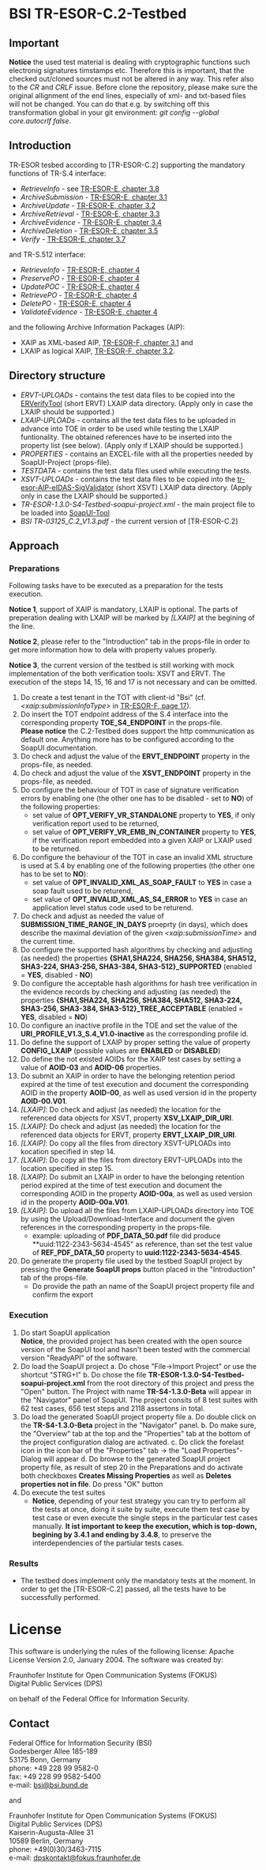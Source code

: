 # BSI TR-ESOR-C.2-Testbed

## Important

**Notice** the used test material is dealing with cryptographic functions such electronig signatures timstamps etc. Therefore this is important, that the checked out/cloned sources must not be altered in any way. This refer also to the *CR* and *CRLF* issue. Before clone the repository, please make sure the original allignment of the end lines, especially of xml- and txt-based files will not be changed. You can do that e.g. by switching off this transformation global in your git environment: *git config --global core.autocrlf false*.

## Introduction

TR-ESOR tesbed according to [TR-ESOR-C.2] supporting the mandatory functions of TR-S.4 interface:
+ *RetrieveInfo* - see [TR-ESOR-E, chapter 3.8](https://www.bsi.bund.de/SharedDocs/Downloads/DE/BSI/Publikationen/TechnischeRichtlinien/TR03125/BSI_TR_03125_Anlage_E_V1_3.pdf)
+ *ArchiveSubmission* - [TR-ESOR-E, chapter 3.1](https://www.bsi.bund.de/SharedDocs/Downloads/DE/BSI/Publikationen/TechnischeRichtlinien/TR03125/BSI_TR_03125_Anlage_E_V1_3.pdf)
+ *ArchiveUpdate* - [TR-ESOR-E, chapter 3.2](https://www.bsi.bund.de/SharedDocs/Downloads/DE/BSI/Publikationen/TechnischeRichtlinien/TR03125/BSI_TR_03125_Anlage_E_V1_3.pdf)
+ *ArchiveRetrieval* - [TR-ESOR-E, chapter 3.3](https://www.bsi.bund.de/SharedDocs/Downloads/DE/BSI/Publikationen/TechnischeRichtlinien/TR03125/BSI_TR_03125_Anlage_E_V1_3.pdf)
+ *ArchiveEvidence* - [TR-ESOR-E, chapter 3.4](https://www.bsi.bund.de/SharedDocs/Downloads/DE/BSI/Publikationen/TechnischeRichtlinien/TR03125/BSI_TR_03125_Anlage_E_V1_3.pdf)
+ *ArchiveDeletion* - [TR-ESOR-E, chapter 3.5](https://www.bsi.bund.de/SharedDocs/Downloads/DE/BSI/Publikationen/TechnischeRichtlinien/TR03125/BSI_TR_03125_Anlage_E_V1_3.pdf)
+ *Verify* - [TR-ESOR-E, chapter 3.7](https://www.bsi.bund.de/SharedDocs/Downloads/DE/BSI/Publikationen/TechnischeRichtlinien/TR03125/BSI_TR_03125_Anlage_E_V1_3.pdf)

and TR-S.512 interface:
+ *RetrieveInfo* - [TR-ESOR-E, chapter 4](https://www.bsi.bund.de/SharedDocs/Downloads/DE/BSI/Publikationen/TechnischeRichtlinien/TR03125/BSI_TR_03125_Anlage_E_V1_3.pdf)
+ *PreservePO* - [TR-ESOR-E, chapter 4](https://www.bsi.bund.de/SharedDocs/Downloads/DE/BSI/Publikationen/TechnischeRichtlinien/TR03125/BSI_TR_03125_Anlage_E_V1_3.pdf)
+ *UpdatePOC* - [TR-ESOR-E, chapter 4](https://www.bsi.bund.de/SharedDocs/Downloads/DE/BSI/Publikationen/TechnischeRichtlinien/TR03125/BSI_TR_03125_Anlage_E_V1_3.pdf)
+ *RetrievePO* - [TR-ESOR-E, chapter 4](https://www.bsi.bund.de/SharedDocs/Downloads/DE/BSI/Publikationen/TechnischeRichtlinien/TR03125/BSI_TR_03125_Anlage_E_V1_3.pdf)
+ *DeletePO* - [TR-ESOR-E, chapter 4](https://www.bsi.bund.de/SharedDocs/Downloads/DE/BSI/Publikationen/TechnischeRichtlinien/TR03125/BSI_TR_03125_Anlage_E_V1_3.pdf)
+ *ValidateEvidence* - [TR-ESOR-E, chapter 4](https://www.bsi.bund.de/SharedDocs/Downloads/DE/BSI/Publikationen/TechnischeRichtlinien/TR03125/BSI_TR_03125_Anlage_E_V1_3.pdf)

and the following Archive Information Packages (AIP):
+ XAIP as XML-based AIP, [TR-ESOR-F, chapter 3.1](https://www.bsi.bund.de/SharedDocs/Downloads/DE/BSI/Publikationen/TechnischeRichtlinien/TR03125/BSI_TR_03125_Anlage_F_V1_3.pdf) and 
+ LXAIP as logical XAIP, [TR-ESOR-F, chapter 3.2](https://www.bsi.bund.de/SharedDocs/Downloads/DE/BSI/Publikationen/TechnischeRichtlinien/TR03125/BSI_TR_03125_Anlage_F_V1_3.pdf).

## Directory structure

+ *ERVT-UPLOADs* - contains the test data files to be copied into the [ERVerifyTool](https://github.com/de-bund-bsi-tr-esor/ERVerifyTool) (short ERVT) LXAIP data directory. (Apply only in case the LXAIP should be supported.)
+ *LXAIP-UPLOADs* - contains all the test data files to be uploaded in advance into TOE in order to be used while testing the LXAIP funtionality. The obtained references have to be inserted into the property list (see below). (Apply only if LXAIP should be supported.)
+ *PROPERTIES* - contains an EXCEL-file with all the properties needed by SoapUI-Project (props-file).
+ *TESTDATA* - contains the test data files used while executing the tests.
+ *XSVT-UPLOADs* - contains the test data files to be copied into the [tr-esor-AIP-eIDAS-SigValidator](https://github.com/de-bund-bsi-tr-esor/tr-esor-AIP-eIDAS-SigValidator)  (short XSVT) LXAIP data directory. (Apply only in case the LXAIP should be supported.)
+ *TR-ESOR-1.3.0-S4-Testbed-soapui-project.xml* - the main project file to be loaded into [SoapUI-Tool](https://www.soapui.org/downloads/soapui/)
+ *BSI TR-03125_C.2_V1.3.pdf* - the current version of [TR-ESOR-C.2]

## Approach
### Preparations

Following tasks have to be executed as a preparation for the tests execution. 

**Notice 1**, support of XAIP is mandatory, LXAIP is optional. The parts of preperation dealing with LXAIP will be marked by *[LXAIP]* at the begining of the line.

**Notice 2**, please refer to the "Introduction" tab in the props-file in order to get more information how to dela with property values properly.

**Notice 3**, the current version of the testbed is still working with mock implementation of the both verification tools: XSVT and ERVT. The execution of the steps 14, 15, 16 and 17 is not necessary and can be omitted.

1. Do create a test tenant in the TOT with client-id "Bsi" (cf. *\<xaip:submissionInfoType\>* in [TR-ESOR-F, page 17](https://www.bsi.bund.de/SharedDocs/Downloads/DE/BSI/Publikationen/TechnischeRichtlinien/TR03125/BSI_TR_03125_Anlage_F_V1_3.pdf)).
2. Do insert the TOT endpoint address of the S.4 interface into the corresponding property **TOE_S4_ENDPOINT** in the props-file. </br>**Please notice** the C.2-Testbed does support the http communication as default one. Anything more has to be configured according to the SoapUI documentation.
3. Do check and adjust the value of the **ERVT_ENDPOINT** property in the props-file, as needed.
4. Do check and adjust the value of the **XSVT_ENDPOINT** property in the props-file, as needed.
5. Do configure the behaviour of TOT in case of signature verification errors by enabling one (the other one has to be disabled - set to **NO**) of the following properties:
	- set value of **OPT_VERIFY_VR_STANDALONE** property to **YES**, if only verification report used to be returned,
	- set value of **OPT_VERIFY_VR_EMB_IN_CONTAINER** property to **YES**, if the verification report embedded into a given XAIP or LXAIP used to be returned.
6. Do configure the behaviour of the TOT in case an invalid XML structure is used at S.4 by enabling one of the following properties (the other one has to be set to **NO**):
	- set value of **OPT_INVALID_XML_AS_SOAP_FAULT** to **YES** in case a soap fault used to be returend,
	- set value of **OPT_INVALID_XML_AS_S4_ERROR** to **YES** in case an application level status code used to be returend.
7. Do check and adjust as needed the value of **SUBMISSION_TIME_RANGE_IN_DAYS** proeprty (in days), which does describe the maximal deviation of the given *\<xaip:submissionTime\>* and the current time.
8. Do configure the supported hash algorithms by checking and adjusting (as needed) the properties **\{SHA1,SHA224, SHA256, SHA384, SHA512, SHA3-224, SHA3-256, SHA3-384, SHA3-512\}_SUPPORTED** (enabled = **YES**, disabled - **NO**)
9. Do configure the acceptable hash algorithms for hash tree verification in the evidence records by checking and adjusting (as needed) the properties **\{SHA1,SHA224, SHA256, SHA384, SHA512, SHA3-224, SHA3-256, SHA3-384, SHA3-512\}_TREE_ACCEPTABLE** (enabled = **YES**, disabled = **NO**)
10. Do configure an inactive profile in the TOE and set the value of the **URI_PROFILE_V1.3_S.4_V1.0-inactive** as the corresponding profile id.
11. Do define the support of LXAIP by proper setting the value of property **CONFIG_LXAIP** (possible values are **ENABLED** or **DISABLED**)
12. Do define the not existed AOIDs for the XAIP test cases by setting a value of **AOID-03** and **AOID-06** properties.
13. Do submit an XAIP in order to have the belonging retention period expired at the time of test execution and document the corresponding AOID in the property **AOID-00**, as well as used version id in the property **AOID-00.V01**.
14. *[LXAIP]*: Do check and adjust (as needed) the location for the referenced data objects for XSVT, property **XSV_LXAIP_DIR_URI**.
15. *[LXAIP]*: Do check and adjust (as needed) the location for the referenced data objects for ERVT, property **ERVT_LXAIP_DIR_URI**.
16. *[LXAIP]*: Do copy all the files from directory XSVT-UPLOADs into kocation specified in step 14.
17. *[LXAIP]*: Do copy all the files from directory ERVT-UPLOADs into the location specified in step 15.
18. *[LXAIP]*: Do submit an LXAIP in order to have the belonging retention period expired at the time of test execution and document the corresponding AOID in the property **AOID-00a**, as well as used version id in the property **AOID-00a.V01**.
19. *[LXAIP]*: Do upload all the files from LXAIP-UPLOADs directory into TOE by using the Upload/Download-Interface and document the given references in the corresponding property in the props-file. 
	+ example: uploading of **PDF_DATA_50.pdf** file did produce **uuid:1122-2343-5634-4545" as reference, than set the test value of **REF_PDF_DATA_50** property to **uuid:1122-2343-5634-4545**.
20. Do generate the property file used by the testbed SoapUI project by pressing the **Generate SoapUI props** button placed in the "Introduction" tab of the props-file.
	+ Do provide the path an name of the SoapUI project property file and confirm the export

### Execution

1. Do start SoapUI application </br> **Notice**, the provided project has been created with the open source version of the SoapUI tool and hasn't been tested with the commercial version "ReadyAPI" of the software.
2. Do load the SoapUI project
	a. Do chose "File->Import Project" or use the shortcut "STRG+I"
	b. Do chose the file **TR-ESOR-1.3.0-S4-Testbed-soapui-project.xml** from the root directory of this project and press the "Open" button. The Project with name **TR-S4-1.3.0-Beta** will appear in the "Navigator" panel of SoapUI. The project consits of 8 test suites with 62 test cases, 656 test steps and 2118 assertons in total.
3. Do load the generated SoapUI project property file
	a. Do double click on the **TR-S4-1.3.0-Beta** project in the "Navigator" panel.
	b. Do make sure, the "Overview" tab at the top and the "Properties" tab at the bottom of the project configuration dialog are activated.
	c. Do click the forelast icon in the icon bar of the "Properties" tab -> the "Load Properties"-Dialog will appear
	d. Do browse to the generated SoapUI project property file, as result of step 20 in the Preparations and do activate both checkboxes **Creates Missing Properties** as well as **Deletes properties not in file**. Do press "OK" button
4. Do execute the test suites
	+ **Notice**, depending of your test strategy you can try to perform all the tests at once, doing it suite by suite, execute them test case by test case or even execute the single steps in the particular test cases manually. **It ist important to keep the execution, which is top-down, begining by 3.4.1 and ending by 3.4.8**, to preserve the interdependencies of the partiular tests cases.

### Results
* The testbed does implement only the mandatory tests at the moment. In order to get the [TR-ESOR-C.2] passed, all the tests have to be successfully performed.

# License

This software is underlying the rules of the following license: Apache License Version 2.0, January 2004.
The software was created by:

Fraunhofer Institute for Open Communication Systems (FOKUS) </br>
Digital Public Services (DPS)

on behalf of the Federal Office for Information Security.

## Contact

Federal Office for Information Security (BSI)<br>
Godesberger Allee 185-189<br>
53175 Bonn, Germany<br>
phone: +49 228 99 9582-0<br>
fax: +49 228 99 9582-5400<br>
e-mail: bsi@bsi.bund.de

and

Fraunhofer Institute for Open Communication Systems (FOKUS) </br>
Digital Public Services (DPS) </br>
Kaiserin-Augusta-Allee 31<br>
10589 Berlin, Germany<br>
phone: +49(0)30/3463-7115<br>
e-mail: dpskontakt@fokus.fraunhofer.de